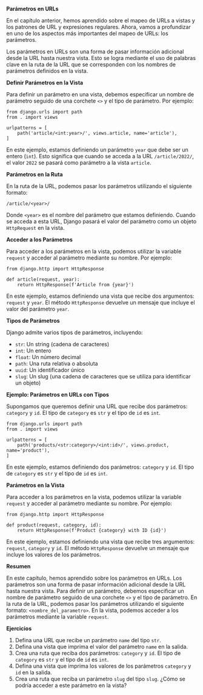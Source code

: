 **Parámetros en URLs**

En el capítulo anterior, hemos aprendido sobre el mapeo de URLs a vistas y los patrones de URL y expresiones regulares. Ahora, vamos a profundizar en uno de los aspectos más importantes del mapeo de URLs: los parámetros.

Los parámetros en URLs son una forma de pasar información adicional desde la URL hasta nuestra vista. Esto se logra mediante el uso de palabras clave en la ruta de la URL que se corresponden con los nombres de parámetros definidos en la vista.

**Definir Parámetros en la Vista**

Para definir un parámetro en una vista, debemos especificar un nombre de parámetro seguido de una corchete `<>` y el tipo de parámetro. Por ejemplo:
```
from django.urls import path
from . import views

urlpatterns = [
    path('article/<int:year>/', views.article, name='article'),
]
```
En este ejemplo, estamos definiendo un parámetro `year` que debe ser un entero (`int`). Esto significa que cuando se acceda a la URL `/article/2022/`, el valor `2022` se pasará como parámetro a la vista `article`.

**Parámetros en la Ruta**

En la ruta de la URL, podemos pasar los parámetros utilizando el siguiente formato:
```
/article/<year>/
```
Donde `<year>` es el nombre del parámetro que estamos definiendo. Cuando se acceda a esta URL, Django pasará el valor del parámetro como un objeto `HttpRequest` en la vista.

**Acceder a los Parámetros**

Para acceder a los parámetros en la vista, podemos utilizar la variable `request` y acceder al parámetro mediante su nombre. Por ejemplo:
```
from django.http import HttpResponse

def article(request, year):
    return HttpResponse(f'Article from {year}')
```
En este ejemplo, estamos definiendo una vista que recibe dos argumentos: `request` y `year`. El método `HttpResponse` devuelve un mensaje que incluye el valor del parámetro `year`.

**Tipos de Parámetros**

Django admite varios tipos de parámetros, incluyendo:

* `str`: Un string (cadena de caracteres)
* `int`: Un entero
* `float`: Un número decimal
* `path`: Una ruta relativa o absoluta
* `uuid`: Un identificador único
* `slug`: Un slug (una cadena de caracteres que se utiliza para identificar un objeto)

**Ejemplo: Parámetros en URLs con Tipos**

Supongamos que queremos definir una URL que recibe dos parámetros: `category` y `id`. El tipo de `category` es `str` y el tipo de `id` es `int`.
```
from django.urls import path
from . import views

urlpatterns = [
    path('products/<str:category>/<int:id>/', views.product, name='product'),
]
```
En este ejemplo, estamos definiendo dos parámetros: `category` y `id`. El tipo de `category` es `str` y el tipo de `id` es `int`.

**Parámetros en la Vista**

Para acceder a los parámetros en la vista, podemos utilizar la variable `request` y acceder al parámetro mediante su nombre. Por ejemplo:
```
from django.http import HttpResponse

def product(request, category, id):
    return HttpResponse(f'Product {category} with ID {id}')
```
En este ejemplo, estamos definiendo una vista que recibe tres argumentos: `request`, `category` y `id`. El método `HttpResponse` devuelve un mensaje que incluye los valores de los parámetros.

**Resumen**

En este capítulo, hemos aprendido sobre los parámetros en URLs. Los parámetros son una forma de pasar información adicional desde la URL hasta nuestra vista. Para definir un parámetro, debemos especificar un nombre de parámetro seguido de una corchete `<>` y el tipo de parámetro. En la ruta de la URL, podemos pasar los parámetros utilizando el siguiente formato: `<nombre_del_parametro>`. En la vista, podemos acceder a los parámetros mediante la variable `request`.

**Ejercicios**

1. Defina una URL que recibe un parámetro `name` del tipo `str`.
2. Defina una vista que imprima el valor del parámetro `name` en la salida.
3. Crea una ruta que reciba dos parámetros: `category` y `id`. El tipo de `category` es `str` y el tipo de `id` es `int`.
4. Defina una vista que imprima los valores de los parámetros `category` y `id` en la salida.
5. Crea una ruta que reciba un parámetro `slug` del tipo `slug`. ¿Cómo se podría acceder a este parámetro en la vista?